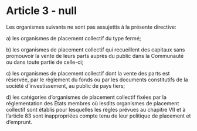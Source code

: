# Article 3 - null


Les organismes suivants ne sont pas assujettis à la présente directive:

a) les organismes de placement collectif du type fermé;

b) les organismes de placement collectif qui recueillent des capitaux sans promouvoir la vente de leurs parts auprès du public dans la Communauté ou dans toute partie de celle-ci;

c) les organismes de placement collectif dont la vente des parts est réservée, par le règlement du fonds ou par les documents constitutifs de la société d’investissement, au public de pays tiers;

d) les catégories d’organismes de placement collectif fixées par la réglementation des États membres où lesdits organismes de placement collectif sont établis pour lesquelles les règles prévues au chapitre VII et à l’article 83 sont inappropriées compte tenu de leur politique de placement et d’emprunt.
